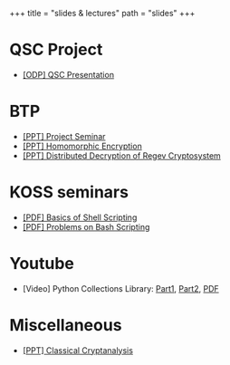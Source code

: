 +++
title = "slides & lectures"
path = "slides"
+++

# QSC Project

- [[ODP] QSC Presentation](/yt-slides/qsc.odp)

# BTP

- [[PPT] Project Seminar](/yt-slides/btp.hml)
- [[PPT] Homomorphic Encryption](/yt-slides/fhe.html)
- [[PPT] Distributed Decryption of Regev Cryptosystem](/yt-slides/regev.html) 

# KOSS seminars

- [[PDF] Basics of Shell Scripting](/yt-slides/bash.pdf)
- [[PDF] Problems on Bash Scripting](/yt-slides/bash-problems.pdf)

# Youtube

- [Video] Python Collections Library: [Part1](https://www.youtube.com/watch?v=LIZX29pDhcc), [Part2](https://www.youtube.com/watch?v=zQdjiUb-WSM), [PDF](/yt-slides/collections.pdf)

# Miscellaneous

- [[PPT] Classical Cryptanalysis](/yt-slides/vigenere.html)
